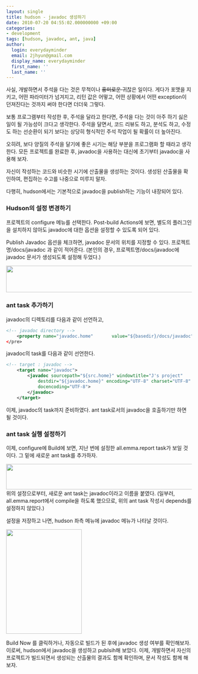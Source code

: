 ```yaml
---
layout: single
title: hudson - javadoc 생성하기
date: 2010-07-20 04:55:02.000000000 +09:00
categories:
- development
tags: [hudson, javadoc, ant, java]
author:
  login: everydayminder
  email: 2jhyun@gmail.com
  display_name: everydayminder
  first_name: ''
  last_name: ''
---
```

사실, 개발하면서 주석을 다는 것은 무척이나 <span style="text-decoration:line-through;">흥미로운 </span>귀찮은 일이다.
게다가 포맷을 지키고, 어떤 파라미터가 넘겨지고, 리턴 값은 어떻고,
어떤 상황에서 어떤 exception이 던져진다는 것까지 써야 한다면 더더욱 그렇다.

보통 프로그램부터 작성한 후, 주석을 달라고 한다면,
주석을 다는 것이 아주 하기 싫은 일이 될 가능성이 크다고 생각한다.
주석을 달면서, 코드 리뷰도 하고, 분석도 하고, 수정도 하는 선순환이 되기 보다는
상당히 형식적인 주석 작업이 될 확률이 더 높아진다.

오히려, 보다 양질의 주석을 달기에 좋은 시기는 해당 부분을 프로그램화 할 때라고 생각한다.
모든 프로젝트를 완료한 후, javadoc을 사용하는 대신에
초기부터 javadoc을 사용해 보자.

자신이 작성하는 코드와 비슷한 시기에 산출물을 생성하는 것이다.
생성된 산출물을 확인하여, 편집하는 수고를 나중으로 미루지 말자.

다행히, hudson에서는 기본적으로 javadoc을 publish하는 기능이 내장되어 있다.

### Hudson의 설정 변경하기
프로젝트의 configure 메뉴를 선택한다.
Post-build Actions에 보면, 별도의 플러그인을 설치하지 않아도 javadoc에 대한 옵션을 설정할 수 있도록
되어 있다.

Publish Javadoc 옵션을 체크하면, javadoc 문서의 위치를 지정할 수 있다.
프로젝트명/docs/javadoc 과 같이 적어준다.
(본인의 경우, 프로젝트명/docs/javadoc에 javadoc 문서가 생성되도록 설정해 두었다.)

<img src="{{ site.baseurl }}/images/201007/cfile25-uf-153b1c184c4529a44b60f5.png" class="aligncenter" width="700" height="72" alt="" />

### ant task 추가하기
javadoc의 디렉토리를 다음과 같이 선언하고,
```xml
<!-- javadoc directory -->
	<property name="javadoc.home" 		value="${basedir}/docs/javadoc" />
</pre>
```

javadoc의 task를 다음과 같이 선언한다.
```xml
<!-- target : javadoc -->
	<target name="javadoc">
		<javadoc sourcepath="${src.home}" windowtitle="J's project" 
			destdir="${javadoc.home}" encoding="UTF-8" charset="UTF-8" 
			docencoding="UTF-8">
		</javadoc>
	</target>
```

이제, javadoc의 task까지 준비하였다.
ant task로서의 javadoc을 호출하기만 하면 될 것이다.

### ant task 실행 설정하기
이제, configure에 Build에 보면, 지난 번에 설정한 all.emma.report task가 보일 것이다.
그 밑에 새로운 ant task를 추가하자.

<img src="{{ site.baseurl }}/images/201007/cfile30-uf-124d28154c452bf261db4c.png" class="aligncenter" width="700" height="69" alt="" />
위의 설정으로부터, 새로운 ant task는 javadoc이라고 이름을 붙였다.
(일부러, all.emma.report에서 compile을 하도록 했으므로, 위의 ant task 작성시 depends를 설정하지 않았다.)

설정을 저장하고 나면, hudson 좌측 메뉴에 javadoc 메뉴가 나타날 것이다.

<img src="{{ site.baseurl }}/images/201007/cfile21-uf-1749bb154c452b779bbe8b.png" class="aligncenter" width="205" height="283" alt="" />

Build Now 를 클릭하거나, 자동으로 빌드가 된 후에 javadoc 생성 여부를 확인해보자.
이로써, hudson에서 javadoc을 생성하고 publsih해 보았다.
이제, 개발하면서 자신의 프로젝트가 빌드되면서 생성되는 산출물의 결과도 함께 확인하며,
문서 작성도 함께 해보자.
